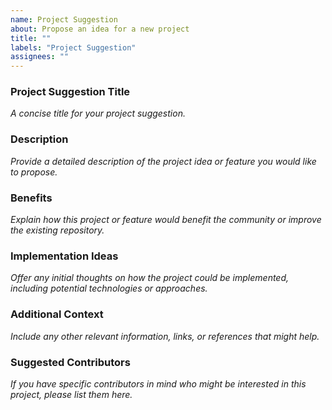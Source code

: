 ```yaml
---
name: Project Suggestion
about: Propose an idea for a new project
title: ""
labels: "Project Suggestion"
assignees: ""
---
```


### Project Suggestion Title
_A concise title for your project suggestion._

### Description
_Provide a detailed description of the project idea or feature you would like to propose._

### Benefits
_Explain how this project or feature would benefit the community or improve the existing repository._

### Implementation Ideas
_Offer any initial thoughts on how the project could be implemented, including potential technologies or approaches._

### Additional Context
_Include any other relevant information, links, or references that might help._

### Suggested Contributors
_If you have specific contributors in mind who might be interested in this project, please list them here._
